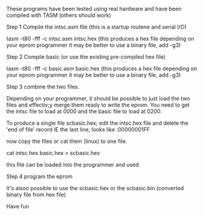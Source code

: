 These programs have been tested using real hardware and have been compiled with TASM (others should work)

Step 1 Compile the intsc.asm file (this is a startup routene and serial I/O)

  tasm -t80 -fff -c intsc.asm intsc.hex
(this produces a hex file depending on your eprom programmer it may be better to use a binary file, add -g3)

Step 2 Compile basic (or use the existing pre-compiled hex file)

  tasm -t80 -fff -c basic.asm basic.hex
(this produces a hex file depending on your eprom programmer it may be better to use a binary file, add -g3)

Step 3 combine the two files.

Depending on your programmer, it should be possible to just load the two files and effectiv;y merge
them ready to write the eprom. You need to get the intsc file to load at 0000 and the basic file to
load at 0200.

To produce a single file scbasic.hex; edit the intsc.hex file and delete the 'end of file' record IE
the last line, looks like :00000001FF

now copy the files or cat them (linux) to one file.

cat intsc.hex basic.hex > scbasic.hex

this file can be loaded into the programmer and used

Step 4 program the eprom 

It's alsoo possible to use the scbasic.hex or the scbasic.bin (converted binary file from hex file)

Have fun

